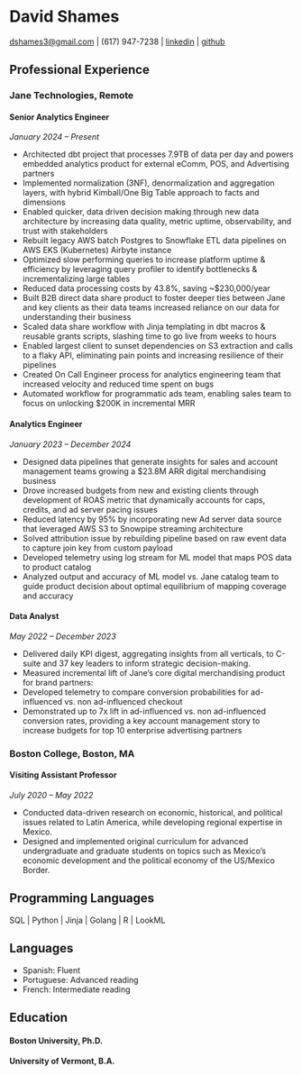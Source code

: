 # David Shames 

[dshames3@gmail.com](dshames3@gmail.com) | (617) 947-7238 | [linkedin](https://www.linkedin.com/in/david-a-shames) | [github](https://github.com/d-shames3)

## Professional Experience

### Jane Technologies, Remote

#### Senior Analytics Engineer  

*January 2024 – Present*

* Architected dbt project that processes 7.9TB of data per day and powers embedded analytics product for external eComm, POS, and Advertising partners
* Implemented normalization (3NF), denormalization and aggregation layers, with hybrid Kimball/One Big Table approach to facts and dimensions
* Enabled quicker, data driven decision making through new data architecture by increasing data quality, metric uptime, observability, and trust with stakeholders
* Rebuilt legacy AWS batch Postgres to Snowflake ETL data pipelines on AWS EKS (Kubernetes) Airbyte instance
* Optimized slow performing queries to increase platform uptime & efficiency by leveraging query profiler to identify bottlenecks & incrementalizing large tables
* Reduced data processing costs by 43.8%, saving ~$230,000/year
* Built B2B direct data share product to foster deeper ties between Jane and key clients as their data teams increased reliance on our data for understanding their business
* Scaled data share workflow with Jinja templating in dbt macros & reusable grants scripts, slashing time to go live from weeks to hours
* Enabled largest client to sunset dependencies on S3 extraction and calls to a flaky API, eliminating pain points and increasing resilience of their pipelines
* Created On Call Engineer process for analytics engineering team that increased velocity and reduced time spent on bugs
* Automated workflow for programmatic ads team, enabling sales team to focus on unlocking $200K in incremental MRR

#### Analytics Engineer  

*January 2023 – December 2024*

* Designed data pipelines that generate insights for sales and account management teams growing a $23.8M ARR digital merchandising business
* Drove increased budgets from new and existing clients through development of ROAS metric that dynamically accounts for caps, credits, and ad server pacing issues
* Reduced latency by 95% by incorporating new Ad server data source that leveraged AWS S3 to Snowpipe streaming architecture
* Solved attribution issue by rebuilding pipeline based on raw event data to capture join key from custom payload
* Developed telemetry using log stream for ML model that maps POS data to product catalog
* Analyzed output and accuracy of ML model vs. Jane catalog team to guide product decision about optimal equilibrium of mapping coverage and accuracy

#### Data Analyst  

*May 2022 – December 2023*

* Delivered daily KPI digest, aggregating insights from all verticals, to C-suite and 37 key leaders to inform strategic decision-making.
* Measured incremental lift of Jane’s core digital merchandising product for brand partners:
* Developed telemetry to compare conversion probabilities for ad-influenced vs. non ad-influenced checkout
* Demonstrated up to 7x lift in ad-influenced vs. non ad-influenced conversion rates, providing a key account management story to increase budgets for top 10 enterprise advertising partners

### Boston College, Boston, MA  

#### Visiting Assistant Professor

*July 2020 – May 2022*

* Conducted data-driven research on economic, historical, and political issues related to Latin America, while developing regional expertise in Mexico.
* Designed and implemented original curriculum for advanced undergraduate and graduate students on topics such as Mexico’s economic development and the political economy of the US/Mexico Border.


## Programming Languages

SQL | Python | Jinja | Golang | R | LookML

## Languages

* Spanish: Fluent
* Portuguese: Advanced reading
* French: Intermediate reading

## Education

#### Boston University, Ph.D.

#### University of Vermont, B.A.
